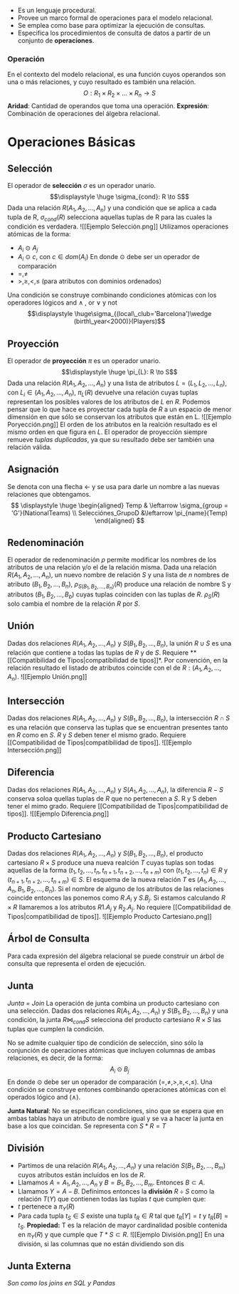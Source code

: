 - Es un lenguaje procedural.
- Provee un marco formal de operaciones para el modelo relacional.
- Se emplea como base para optimizar la ejecución de consultas.
- Especifica los procedimientos de consulta de datos a partir de un conjunto de **operaciones**.
### Operación
En el contexto del modelo relacional, es una función cuyos operandos son una o más relaciones, y cuyo resultado es también una relación.
$$O: R_1 \times R_2 \times \dots \times R_n \to S$$
**Aridad**: Cantidad de operandos que toma una operación.
**Expresión**: Combinación de operaciones del álgebra relacional.
# Operaciones Básicas
## Selección 
El operador de **selección** $\sigma$ es un operador unario.
$$\displaystyle \huge \sigma_{cond}: R \to S$$
Dada una relación $R(A_1, A_2, \dots , A_n)$ y una condición que se aplica a cada tupla de R, $\sigma_{cond}(R)$ selecciona aquellas tuplas de R para las cuales la condición es verdadera.
![[Ejemplo Selección.png]]
Utilizamos operaciones atómicas de la forma:
- $A_{i} \ \odot \ A_j$
- $A_{i} \ \odot \ c$, con $c \in dom(A_i)$
En donde $\odot$ debe ser un operador de comparación
- $=, \ne$
- $>,\ge , <, \le$ (para atributos con dominios ordenados)

Una condición se construye combinando condiciones atómicas con los operadores lógicos and $\wedge$ , or $\vee$ y not 
$$\displaystyle \huge\sigma_{(local\_club='Barcelona')\wedge (birth\_year<2000)}(Players)$$
## Proyección
El operador de **proyección** $\pi$ es un operador unario.
$$\displaystyle \huge \pi_{L}: R \to S$$
Dada una relación $R(A_1, A_2, \dots , A_n)$ y una lista de atributos $L = (L_1, L_2, \dots , L_n)$, con $L_i \in (A_1, A_2, \dots, A_n)$, $\pi_L(R)$ devuelve una relación cuyas tuplas representan los posibles valores de los atributos de $L$ en $R$.
Podemos pensar que lo que hace es proyectar cada tupla de *R* a un espacio de menor dimensión en que sólo se conservan los atributos que están en L.
![[Ejemplo Poryección.png]]
El orden de los atributos en la realción resultado es el mismo orden en que figura en *L*.
El operador de proyección siempre remueve *tuplas duplicadas*, ya que su resultado debe ser también una relación válida.
## Asignación
Se denota con una flecha $\leftarrow$ y se usa para darle un nombre a las nuevas relaciones que obtengamos.
$$
\displaystyle \huge
\begin{aligned}
Temp & \leftarrow \sigma_{group  = 'G'}(NationalTeams) \\ 
Selecciónes_GrupoD &\leftarrow \pi_{name}(Temp)
\end{aligned}
$$
## Redenominación
El operador de redenominación $\rho$  permite modificar los nombres de los atributos de una relación y/o el de la relación misma.
Dada una relación  $R(A_1, A_2, \dots , A_n)$, un nuevo nombre de relación *S* y una lista de *n* nombres de atributo $(B_1, B_2, \dots , B_n)$, $\rho_{S(B_1,B_2, \dots, B_n)}(R)$ produce una relación de nombre S y atributos $(B_1, B_2, \dots, B_b)$ cuyas tuplas coinciden con las tuplas de *R*.
$\rho_S(R)$ solo cambia el nombre de la relación *R* por *S*.
## Unión

Dadas dos relaciones $R(A_1, A_2, \dots , A_n)$ y $S(B_1, B_2, \dots , B_n)$, la unión $R \cup S$ es una relación que contiene a todas las tuplas de *R* y de *S*.
Requiere **[[Compatibilidad de Tipos|compatibilidad de tipos]]*.
Por convención, en la relación resultado el listado de atributos coincide con el de $R: (A_1, A_2, \dots, A_n)$.
![[Ejemplo Unión.png]]
## Intersección

Dadas dos relaciones $R(A_1, A_2, \dots , A_n)$ y $S(B_1, B_2, \dots , B_n)$, la intersección $R \cap S$ es una relación que conserva las tuplas que se encuentran presentes tanto en *R* como en *S*.
*R* y *S* deben tener el mismo grado. Requiere [[Compatibilidad de Tipos|compatibilidad de tipos]].
![[Ejemplo Intersección.png]]
## Diferencia

Dadas dos relaciones $R(A_1, A_2, \dots , A_n)$ y $S(A_1, A_2, \dots , A_n)$, la diferencia $R - S$ conserva soloa quellas tuplas de *R* que no pertenecen a *S*.
R y S deben tener el mimo grado. Requiere [[Compatibilidad de Tipos|compatibilidad de tipos]].
![[Ejemplo Diferencia.png]]
## Producto Cartesiano

Dadas dos relaciones $R(A_1, A_2, \dots , A_n)$ y $S(B_1, B_2, \dots , B_n)$, el producto cartesiano $R \times S$ produce una nueva realción *T* cuyas tuplas son todas aquellas de la forma $(t_1, t_2, \dots, t_n, t_{n + 1}, t_{n+2}, \dots, t_{n+m})$ con  $(t_1, t_2, \dots, t_n) \in R$ y $(t_{n + 1}, t_{n+2}, \dots, t_{n+m}) \in S$.
El esquema de la nueva relación *T* es $(A_1, A_2, \dots, A_n, B_1, B_2, \dots, B_n)$. Si el nombre de alguno de los atributos de las relaciones coincide entonces las ponemos como $R.A_i$ y $S.B_j$. Si estamos calculando $R \times R$ llamaremos a los atributos $R1.A_j$ y $R_2.A_j$.
No requiere [[Compatibilidad de Tipos|compatibilidad de tipos]].
![[Ejemplo Producto Cartesiano.png]]
## Árbol de Consulta

Para cada expresión del álgebra relacional se puede construir un árbol de consulta que representa el orden de ejecución.
## Junta

*Junta = Join*
La operación de junta combina un producto cartesiano con una selección.
Dadas dos relaciones $R(A_1, A_2, \dots , A_n)$ y $S(B_1, B_2, \dots , B_n)$ y una condición, la junta $R\bowtie_{cond}S$ selecciona del producto cartesiano $R \times S$ las tuplas que cumplen la condición.

No se admite cualquier tipo de condición de selección, sino sólo la conjunción de operaciones atómicas que incluyen columnas de ambas relaciones, es decir, de la forma:
$$A_i \odot B_j$$En donde $\odot$ debe ser un operador de comparación ($=, \ne, >, \ge, <, \le$).
Una condición se construye entones combinando operaciones atómicas con el operados lógico and ($\wedge$).

**Junta Natural**: No se especifican condiciones, sino que se espera que en ambas tablas haya un atributo de nombre igual y se va a hacer la junta en base a los que coincidan. Se representa con $S*R=T$

## División

- Partimos de una relación $R(A_1, A_2, \dots, A_n)$ y una relación $S(B_1, B_2, \dots, B_m)$ cuyos atributos están incluídos en los de *R*. 
- Llamamos $A = {A_1, A_2, \dots, A_n}$ y $B = {B_1, B_2, \dots, B_m}$. Entonces $B \subset A$.
- Llamamos $Y = A- B$.
Definimos entonces la **división** $R \div S$ como la relación $T(Y)$ que contienen todas las tuplas *t* que cumplen que:
- *t* pertenece a $\pi_Y(R)$
- Para cada tupla $t_S \in S$ existe una tupla $t_R\in R$ tal que $t_R[Y]=t$ y $t_R[B] = t_S$.
**Propiedad:** T es la relación de mayor cardinalidad posible contenida en $\pi_Y(R)$ y que cumple que $T * S \subset R$.
![[Ejemplo División.png]]
En una división, si las columnas que no están dividiendo son dis
## Junta Externa
*Son como los joins en SQL y Pandas*